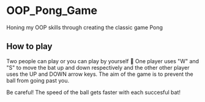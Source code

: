 # OOP_Pong_Game
Honing my OOP skills through creating the classic game Pong

## How to play
Two people can play or you can play by yourself 🥇
One player uses "W" and "S" to move the bat up and down respectively and the other other player uses the UP and DOWN arrow keys.
The aim of the game is to prevent the ball from going past you.

Be careful! The speed of the ball gets faster with each succesful bat!
